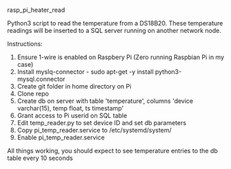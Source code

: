 rasp_pi_heater_read

Python3 script to read the temperature from a DS18B20. These temperature readings will be inserted to a SQL server running on another network node.

Instructions:
1. Ensure 1-wire is enabled on Raspbery Pi (Zero running Raspbian Pi in my case)
2. Install myslq-connector - sudo apt-get -y install python3-mysql.connector
3. Create git folder in home directory on Pi
4. Clone repo
5. Create db on server with table 'temperature', columns 'device varchar(15), temp float, ts timestamp'
6. Grant access to Pi userid on SQL table
6. Edit temp_reader.py to set device ID and set db parameters
7. Copy pi_temp_reader.service to /etc/systemd/system/
8. Enable pi_temp_reader.service

All things working, you should expect to see temperature entries to the db table every 10 seconds
